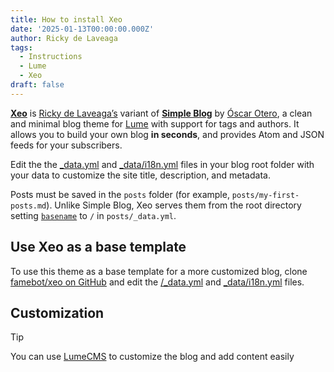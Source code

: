 ```yaml
---
title: How to install Xeo
date: '2025-01-13T00:00:00.000Z'
author: Ricky de Laveaga
tags:
  - Instructions
  - Lume
  - Xeo
draft: false
---
```


[**Xeo**](https://github.com/famebot/xeo) is
[Ricky de Laveaga’s](https://rdela.com/) variant of
[**Simple Blog**](https://lume.land/theme/simple-blog/) by
[Óscar Otero](https://oscarotero.com/), a clean and minimal blog theme for
[Lume](https://lume.land/) with support for tags and authors. It allows you to
build your own blog **in seconds**, and provides Atom and JSON feeds for your
subscribers.

<!--more-->

<!--
The **fastest and easiest** way to configure this theme is the
[Lume init command](https://deno.land/x/lume_init), which you can also copy
easily from the [Simple Blog theme page](https://lume.land/theme/simple-blog/).
Running:

```bash
deno run -A https://lume.land/init.ts --theme=simple-blog
```

will create a new project with Simple Blog configured.
-->

Edit the the [\_data.yml](https://github.com/famebot/xeo/blob/trunk/_data.yml)
and [_data/i18n.yml](https://github.com/famebot/xeo/blob/trunk/_data/i18n.yml)
files in your blog root folder with your data to customize the site title,
description, and metadata.

Posts must be saved in the `posts` folder (for example,
`posts/my-first-posts.md`). Unlike Simple Blog, Xeo serves them from the root
directory setting
[`basename`](https://lume.land/docs/creating-pages/urls/#basename) to `/` in
`posts/_data.yml`.

<!--
## Install as a remote theme

To add the theme to an existing Lume project, import it in your `_config.ts`
file as a remote module. Update it by changing the version number in the import
URL:

```ts
import lume from "lume/mod.ts";
import blog from "https://deno.land/x/lume_theme_simple_blog@v0.15.6/mod.ts";

const site = lume();

site.use(blog());

export default site;
```

Copy the
[`_data.yml`](https://github.com/lumeland/theme-simple-blog/blob/main/src/_data.yml)
file to your blog root folder and edit it with your data.
-->

## Use Xeo as a base template

To use this theme as a base template for a more customized blog, clone
[famebot/xeo on GitHub](https://github.com/famebot/xeo) and edit the
[/\_data.yml](https://github.com/famebot/xeo/blob/trunk/_data.yml) and
[_data/i18n.yml](https://github.com/famebot/xeo/blob/trunk/_data/i18n.yml)
files.

## Customization

> [!tip]
>
> You can use [LumeCMS](https://lume.land/cms) to customize the blog and add
> content easily
